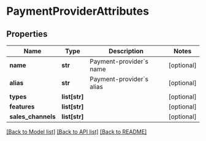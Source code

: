 # PaymentProviderAttributes

## Properties
Name | Type | Description | Notes
------------ | ------------- | ------------- | -------------
**name** | **str** | Payment-provider&#x60;s name | [optional] 
**alias** | **str** | Payment-provider&#x60;s alias | [optional] 
**types** | **list[str]** |  | [optional] 
**features** | **list[str]** |  | [optional] 
**sales_channels** | **list[str]** |  | [optional] 

[[Back to Model list]](../README.md#documentation-for-models) [[Back to API list]](../README.md#documentation-for-api-endpoints) [[Back to README]](../README.md)


